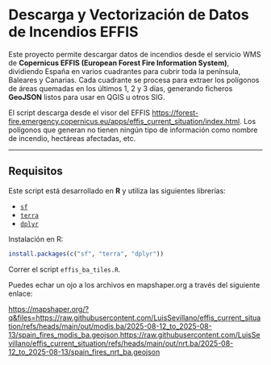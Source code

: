 # Descarga y Vectorización de Datos de Incendios EFFIS

Este proyecto permite descargar datos de incendios desde el servicio WMS de **Copernicus EFFIS (European Forest Fire Information System)**, dividiendo España en varios cuadrantes para cubrir toda la península, Baleares y Canarias.
Cada cuadrante se procesa para extraer los polígonos de áreas quemadas en los últimos 1, 2 y 3 días, generando ficheros **GeoJSON** listos para usar en QGIS u otros SIG.

El script descarga desde el visor del EFFIS https://forest-fire.emergency.copernicus.eu/apps/effis_current_situation/index.html. Los polígonos que generan no tienen ningún tipo de información como nombre de incendio, hectáreas afectadas, etc.

---

## Requisitos

Este script está desarrollado en **R** y utiliza las siguientes librerías:

- [`sf`](https://r-spatial.github.io/sf/)
- [`terra`](https://rspatial.org/terra/)
- [`dplyr`](https://dplyr.tidyverse.org/)

Instalación en R:

```r
install.packages(c("sf", "terra", "dplyr"))
```


Correr el script `effis_ba_tiles.R`.

Puedes echar un ojo a los archivos en mapshaper.org a través del siguiente enlace:

https://mapshaper.org/?q&files=https://raw.githubusercontent.com/LuisSevillano/effis_current_situation/refs/heads/main/out/modis.ba/2025-08-12_to_2025-08-13/spain_fires_modis_ba.geojson,https://raw.githubusercontent.com/LuisSevillano/effis_current_situation/refs/heads/main/out/nrt.ba/2025-08-12_to_2025-08-13/spain_fires_nrt_ba.geojson